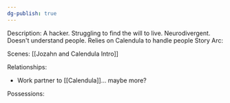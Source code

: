 ```yaml
---
dg-publish: true
---
```

Description:
A hacker. Struggling to find the will to live. Neurodivergent. Doesn't understand people. Relies on Calendula to handle people
Story Arc:

Scenes:
[[Jozahn and Calendula Intro]]

Relationships:
- Work partner to [[Calendula]]... maybe more?

Possessions: